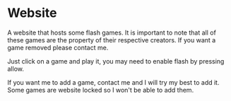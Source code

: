 # Website
A website that hosts some flash games.
It is important to note that all of these games are the property of their respective creators.
If you want a game removed please contact me.

Just click on a game and play it, you may need to enable flash by pressing allow.

If you want me to add a game, contact me and I will try my best to add it.
Some games are website locked so I won't be able to add them.
